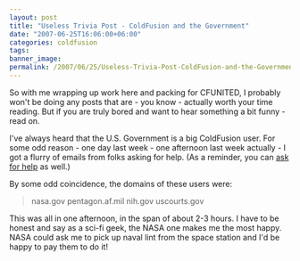 ```yaml
---
layout: post
title: "Useless Trivia Post - ColdFusion and the Government"
date: "2007-06-25T16:06:00+06:00"
categories: coldfusion 
tags: 
banner_image: 
permalink: /2007/06/25/Useless-Trivia-Post-ColdFusion-and-the-Government
---
```


So with me wrapping up work here and packing for CFUNITED, I probably won't be doing any posts that are - you know - actually worth your time reading. But if you are truly bored and want to hear something a bit funny - read on.

I've always heard that the U.S. Government is a big ColdFusion user. For some odd reason - one day last week - one afternoon last week actually - I got a flurry of emails from folks asking for help. (As a reminder, you can <a href="http://www.raymondcamden.com/contact.cfm">ask for help</a> as well.) 

By some odd coincidence, the domains of these users were:

<blockquote>
nasa.gov
pentagon.af.mil
nih.gov
uscourts.gov
</blockquote>

This was all in one afternoon, in the span of about 2-3 hours. I have to be honest and say as a sci-fi geek, the NASA one makes me the most happy. NASA could ask me to pick up naval lint from the space station and I'd be happy to pay them to do it!